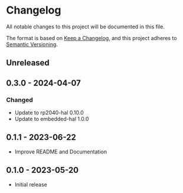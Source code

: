 # Changelog

All notable changes to this project will be documented in this file.

The format is based on [Keep a Changelog](https://keepachangelog.com/en/1.0.0/),
and this project adheres to [Semantic Versioning](https://semver.org/spec/v2.0.0.html).

## Unreleased

## 0.3.0 - 2024-04-07

### Changed

- Update to rp2040-hal 0.10.0
- Update to embedded-hal 1.0.0

## 0.1.1 - 2023-06-22

- Improve README and Documentation

## 0.1.0 - 2023-05-20

- Initial release
